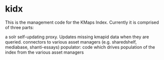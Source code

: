 kidx
====

This is the management code for the KMaps Index.   Currently it is comprised of three parts:

a solr self-updating proxy. Updates missing kmapid data when they are queried.
connectors to various asset managers (e.g. sharedshelf, mediabase, shanti-essays)
populator:  code which drives population of the index from the various asset managers


